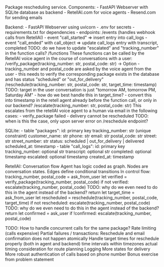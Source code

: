 Package rescheduling service.
Components:
    - FastAPI Webserver with SQLite database as backend
    - RetellAI.com for voice agents
    - Resend.com for sending emails

Backend:
    - FastAPI Webserver using uvicorn
    - .env for secrets
    - requirements.txt for dependencies
    - endpoints:
        /events (handles webhook calls from RetellAI)
            - event "call_started" => insert entry into call_logs
            - event "call_ended" with call_object => update call_logs entry with transcript, completed
                TODO: do we have to update "escalated" and "tracking_number" in the function calls?
        /functions
            These functions can be called by the RetellAI voice agent in the course of conversations with a user:
            /verify_package(tracking_number: str, postal_code: str) -> Option<Package>
                - tracking_number and postal_code are asked by the voice agent from the user
                - this needs to verify the corresponding package exists in the database and has status "scheduled" or "out_for_delivery"
            /reschedule(tracking_number: str, postal_code: str, target_time: timestamp)
                TODO: target in the user conversation is just "tomorrow AM, tomorrow PM, Saturday AM"
                    - how do we best handle this in target_time?
                    - convert this into timestamp in the retell agent already before the function call, or only in our backend?
            /escalate(tracking_number: str, postal_code: str)
                This escalates from the retellAI voice agent to a human via email in the following cases:
                    - verify_package failed
                    - delivery cannot be rescheduled
                        TODO: when is this the case, only upon server error on /reschedule endpoint?


SQLite:
    - table "packages":
        id: primary key
        tracking_number: str (unique constraint)
        customer_name: str
        phone: str
        email: str
        postal_code: str
        street: str
        street_number: str
        status: scheduled | out_for_delivery | delivered
        scheduled_at: timestamp
    - table "call_logs":
        id: primary key
        tracking_number: optional str
        transcript: optional str
        completed: optional timestamp
        escalated: optional timestamp
        created_at: timestamp

RetellAI:
    Conversation flow Agent has logic coded as graph.
    Nodes are conversation states.
    Edges define conditional transitions
    In control flow:
        tracking_number, postal_code = ask_from_user
        let verified = verify_package(tracking_number, postal_code)
        if not verified:
            escalate(tracking_number, postal_code)
            TODO: why do we even need to do this in the agent instead of the backend?
            return
        let target_time = ask_from_user
        let rescheduled = reschedule(tracking_number, postal_code, target_time)
        if not rescheduled:
            escalate(tracking_number, postal_code)
            TODO: why do we even need to do this in the agent instead of the backend?
            return
        let confirmed = ask_user
        if !confirmed:
            escalate(tracking_number, postal_code)

TODO:
    How to handle concurrent calls for the same package?
    Rate limiting (calls expensive)
    Partial failures / transactions:
        Reschedule and email confirmation does not happen atomically
    Handle target times for reschedule properly (both in agent and backend)
        time intervals within timezones
        actual timing consideration for route planning
    Logging
    More states for delivery
    More robust authentication of calls based on phone number
    Bonus exercise from problem statement
